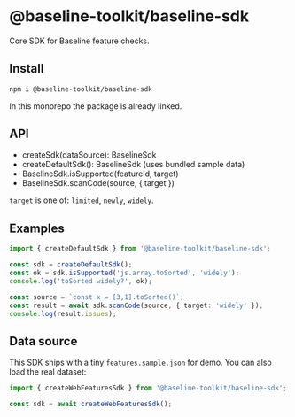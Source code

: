 # @baseline-toolkit/baseline-sdk

Core SDK for Baseline feature checks.

## Install

```bash
npm i @baseline-toolkit/baseline-sdk
```

In this monorepo the package is already linked.

## API

- createSdk(dataSource): BaselineSdk
- createDefaultSdk(): BaselineSdk (uses bundled sample data)
- BaselineSdk.isSupported(featureId, target)
- BaselineSdk.scanCode(source, { target })

`target` is one of: `limited`, `newly`, `widely`.

## Examples

```ts
import { createDefaultSdk } from '@baseline-toolkit/baseline-sdk';

const sdk = createDefaultSdk();
const ok = sdk.isSupported('js.array.toSorted', 'widely');
console.log('toSorted widely?', ok);

const source = `const x = [3,1].toSorted()`;
const result = await sdk.scanCode(source, { target: 'widely' });
console.log(result.issues);
```

## Data source

This SDK ships with a tiny `features.sample.json` for demo. You can also load the real dataset:

```ts
import { createWebFeaturesSdk } from '@baseline-toolkit/baseline-sdk';

const sdk = await createWebFeaturesSdk();
```


